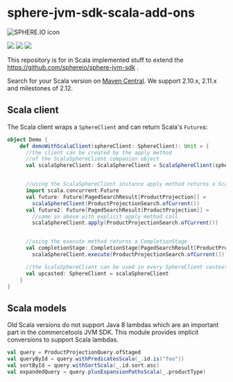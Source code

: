 sphere-jvm-sdk-scala-add-ons
============================

![SPHERE.IO icon](https://admin.sphere.io/assets/images/sphere_logo_rgb_long.png)

[![][travis img]][travis]
[![][maven img]][maven]
[![][license img]][license]

This repository is for in Scala implemented stuff to extend the https://github.com/sphereio/sphere-jvm-sdk .

Search for your Scala version on [Maven Central](http://search.maven.org/#search%7Cga%7C1%7Cg%3A%22com.commercetools.sdk.jvm.scala-add-ons%22).
We support 2.10.x, 2.11.x and milestones of 2.12.

## Scala client

The Scala client wraps a `SphereClient` and can return Scala's `Future`s:

```scala
object Demo {
    def demoWithScalaClient(sphereClient: SphereClient): Unit = {
      //the client can be created by the apply method
      //of the ScalaSphereClient companion object
      val scalaSphereClient: ScalaSphereClient = ScalaSphereClient(sphereClient)


      //using the ScalaSphereClient instance apply method returns a Scala Future
      import scala.concurrent.Future
      val future: Future[PagedSearchResult[ProductProjection]] =
        scalaSphereClient(ProductProjectionSearch.ofCurrent())
      val future2: Future[PagedSearchResult[ProductProjection]] =
        //same as above with explicit apply method call
        scalaSphereClient.apply(ProductProjectionSearch.ofCurrent())


      //using the execute method returns a CompletionStage
      val completionStage: CompletionStage[PagedSearchResult[ProductProjection]] =
        scalaSphereClient.execute(ProductProjectionSearch.ofCurrent())

      //the ScalaSphereClient can be used in every SphereClient context
      val upcasted: SphereClient = scalaSphereClient
    }
}
```

## Scala models

Old Scala versions do not support Java 8 lambdas which are an important part in the commercetools JVM SDK.
This module provides implicit conversions to support Scala lambdas.

```scala
val query = ProductProjectionQuery.ofStaged
val queryById = query.withPredicatesScala(_.id.is("foo"))
val sortById = query.withSortScala(_.id.sort.asc)
val expandedQuery = query.plusExpansionPathsScala(_.productType)
```


[travis]:https://travis-ci.org/sphereio/sphere-jvm-sdk-scala-add-ons
[travis img]:https://travis-ci.org/sphereio/sphere-jvm-sdk-scala-add-ons.svg?branch=master

[maven]:http://search.maven.org/#search|gav|1|g:"com.commercetools.sdk.jvm.scala-add-ons"%20AND%20a:"commercetools-scala-client"
[maven img]:https://maven-badges.herokuapp.com/maven-central/com.commercetools.sdk.jvm.scala-add-ons/commercetools-scala-client_2.11/badge.svg

[license]:LICENSE.md
[license img]:https://img.shields.io/badge/License-Apache%202-blue.svg
